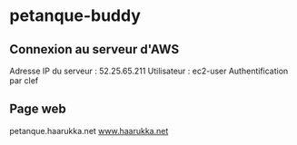 petanque-buddy
============

Connexion au serveur d'AWS
--------------

Adresse IP du serveur : 52.25.65.211
Utilisateur : ec2-user
Authentification par clef

Page web
--------

petanque.haarukka.net
www.haarukka.net
